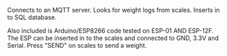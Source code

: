 Connects to an MQTT server.
Looks for weight logs from scales.
Inserts in to SQL database.

Also included is Arduino/ESP8266 code tested on ESP-01 AND ESP-12F.
The ESP can be inserted in to the scales and connected to GND, 3.3V and Serial.
Press "SEND" on scales to send a weight.
